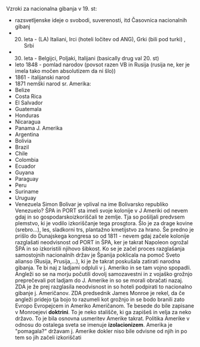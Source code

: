 Vzroki za nacionalna gibanja v 19. st:
- razsvetljenske ideje o svobodi, suverenosti, itd
Časovnica nacionalnih gibanj
- 20. leta - (LA) Italiani, Irci (hoteli ločitev od ANG), Grki (bili pod turki) , Srbi
- 30. leta - Belgijci, Poljaki, Italijani (basically drug val 20. st)
- leto 1848 - pomlad narodov (povsot razen VB in Rusija (rusija ne, ker je imela tako močen absolutizem da ni šlo))
- 1861 - italijanski narod
- 1871 nemški narod
sr. Amerika:
- Belize
- Costa Rica
- El Salvador
- Guatemala
- Honduras
- Nicaragua
- Panama
J. Amerika
- Argentina
- Bolivia
- Brazil
- Chile
- Colombia
- Ecuador
- Guyana
- Paraguay
- Peru
- Suriname
- Uruguay
- Venezuela
Simon Bolivar je vplival na ime Bolivarsko republiko Venezuelo?
ŠPA in PORT sta imeli svoje kolonije v J Ameriki od nevem gdaj in so gospodarskoizkoriščali te zemlje. Tja so pošiljali predvsem plemstvo, ki je vodilo izkoriščanje tega prosgtora. Šlo je za drage kovine (srebro...), les, sladkorni trs, plantažno kmetijstvo za hrano.
 Še predno je prišlo do Dunajskega kongresa so od 1811 - nevem gdaj začele kolonije razglašati neodvisnost od PORT in ŠPA, ker je takrat Napoleon ogrožal ŠPA in so izkoristili njihovo šibkost. Ko se je začel proces razglašanja samostojnih nacionalnih držav je Španija poklicala na pomoč  Sveto alianso (Rusija, Prusija,...), ki je že takrat poskušala zatirati narodna gibanja. Te bi naj z ladjami odpluli v j. Ameriko in se tam vojno spopadli. Angleži so se na morju počutili dovolj samozavestni in z vojaško grožnjo preprečevali pot ladjam do J. Amerike in so se morali obračati nazaj. ZDA je že prej razglasila neodvisnost in so hoteli podpirati to nacionalno gibanje j. Američanov. ZDA predsednik James Monroe je rekel, da če angleži pridejo tja bojo to razumeli kot grožnjo in se bodo branili zato Evropo Evropejcem in Ameriko Američanom. Te besede do bile zapisane v Monroejevi **doktrini**. To je neko stališče, ki ga zapišeš in velja za neko državo. To je bila osnovna usmeritev Amerike takrat. Politika Amerike v odnosu do ostalega sveta se imenuje **izolacionizem**. Amerika je "pomagala?" državam j. Amerike dokler niso bile odvisne od njih in po tem so jih začeli izkoriščati